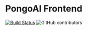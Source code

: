 # PongoAI Frontend

[![Build Status](https://czearing.visualstudio.com/pongoai-frontend/_apis/build/status/PongoAI.pongoai-frontend?branchName=master)](https://czearing.visualstudio.com/pongoai-frontend/_build) ![GitHub contributors](https://img.shields.io/github/contributors/pongoai/pongoai-frontend?style=flat-square)
